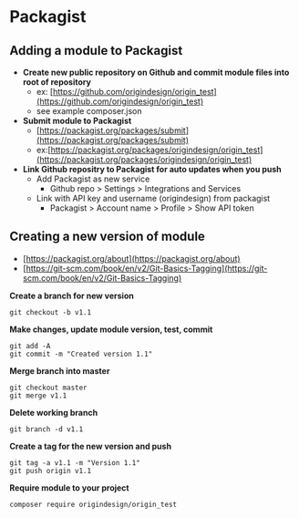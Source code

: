 # Packagist

## Adding a module to Packagist
- **Create new public repository on Github and commit module files into root of repository**
    - ex: [https://github.com/origindesign/origin_test](https://github.com/origindesign/origin_test)
    - see example composer.json
- **Submit module to Packagist**
    - [https://packagist.org/packages/submit](https://packagist.org/packages/submit)
    - ex:[https://packagist.org/packages/origindesign/origin_test](https://packagist.org/packages/origindesign/origin_test)
- **Link Github repositry to Packagist for auto updates when you push**
    - Add Packagist as new service
        - Github repo > Settings > Integrations and Services
    - Link with API key and username (origindesign) from packagist
        - Packagist > Account name > Profile > Show API token
    
## Creating a new version of module
- [https://packagist.org/about](https://packagist.org/about)
 - [https://git-scm.com/book/en/v2/Git-Basics-Tagging](https://git-scm.com/book/en/v2/Git-Basics-Tagging)


**Create a branch for new version**
```
git checkout -b v1.1
```
**Make changes, update module version, test, commit**
```
git add -A
git commit -m "Created version 1.1"
```

**Merge branch into master**
```
git checkout master
git merge v1.1
```

**Delete working branch**
```
git branch -d v1.1
```
**Create a tag for the new version and push**
```
git tag -a v1.1 -m "Version 1.1"
git push origin v1.1
```

**Require module to your project**
```
composer require origindesign/origin_test
```
